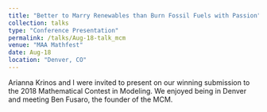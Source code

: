 ```yaml
---
title: "Better to Marry Renewables than Burn Fossil Fuels with Passion"
collection: talks
type: "Conference Presentation"
permalink: /talks/Aug-18-talk_mcm
venue: "MAA Mathfest"
date: Aug-18
location: "Denver, CO"
---
```


Arianna Krinos and I were invited to present on our winning submission to the 2018 Mathematical Contest in Modeling. We enjoyed being in Denver and meeting Ben Fusaro, the founder of the MCM. 
